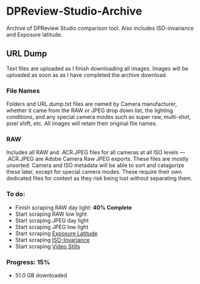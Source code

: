 # DPReview-Studio-Archive
Archive of DPReview Studio comparison tool. Also includes ISO-invariance and Exposure latitude.

## URL Dump
Text files are uploaded as I finish downloading all images. Images will be uploaded as soon as as I have completed the archive download.
### File Names
Folders and URL dump.txt files are named by Camera manufacturer, whether it came from the RAW or JPEG drop down list, the lighting conditions, and any special camera modes such as super raw, multi-shot, pixel shift, etc. All images will retain their original file names.

### RAW
Includes all RAW and .ACR.JPEG files for all cameras at all ISO levels — .ACR.JPEG are Adobe Camera Raw JPEG exports.
These files are mostly unsorted. Camera and ISO metadata will be able to sort and catagorize these later, except for special camera modes. These require their own dedicated files for context as they risk being lost without separating them.

### To do:
- Finish scraping RAW day light: **40% Complete**
- Start scraping RAW low light
- Start scraping JPEG day light
- Start scraping JPEG low light
- Start scraping [Exposure Latitude](https://www.dpreview.com/reviews/image-comparison/fullscreen?attr144_0=canon_eos80d&attr144_1=samsung_nx1&attr144_2=nikon_d7200&attr144_3=sony_a7rii&attr146_0=100_5&attr146_1=100_5&attr146_2=100_5&attr146_3=100_5&normalization=full&widget=327&x=0.10369374795587384&y=-0.9376650802474712)
- Start scraping [ISO-Invariance](https://www.dpreview.com/reviews/image-comparison/fullscreen?normalization=full&widget=487)
- Start scraping [Video Stills](https://www.dpreview.com/reviews/image-comparison/fullscreen?widget=131)

### Progress: 15%
- 51.0 GB downloaded
